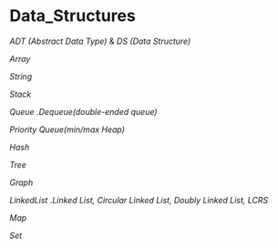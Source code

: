 # Data_Structures

_ADT (Abstract Data Type)_ 
&
_DS (Data Structure)_


_Array_

_String_

_Stack_

_Queue_
 ._Dequeue(double-ended queue)_

_Priority Queue(min/max Heap)_

_Hash_

_Tree_

_Graph_

_LinkedList_
 ._Linked List, Circular Linked List, Doubly Linked List, LCRS_
 
_Map_

_Set_
